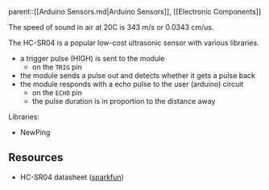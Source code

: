 parent::[[Arduino Sensors.md|Arduino Sensors]], [[Electronic Components]]

The speed of sound in air at 20C is 343 m/s or 0.0343 cm/us.

 The HC-SR04 is a popular low-cost ultrasonic sensor with various libraries.
- a trigger pulse (HIGH) is sent to the module 
	- on the `TRIG` pin
- the module sends a pulse out and detects whether it gets a pulse back
- the module responds with a echo pulse to the user (arduino) circuit
	- on the `ECHO` pin
	- the pulse duration is in proportion to the distance away

Libraries: 
- NewPing

## Resources
- HC-SR04 datasheet ([sparkfun](https://cdn.sparkfun.com/datasheets/Sensors/Proximity/HCSR04.pdf))